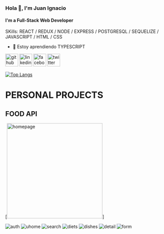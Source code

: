 
### Hola 👋, I'm Juan Ignacio
#### I'm a Full-Stack Web Developer

SKills: REACT / REDUX / NODE / EXPRESS / POSTGRESQL / SEQUELIZE / JAVASCRIPT / HTML / CSS

- 🌱 Estoy aprendiendo TYPESCRIPT 


[<img src='https://cdn.jsdelivr.net/npm/simple-icons@3.0.1/icons/github.svg' alt='github' height='40'>](https://github.com/JIB2017)  [<img src='https://cdn.jsdelivr.net/npm/simple-icons@3.0.1/icons/linkedin.svg' alt='linkedin' height='40'>](https://www.linkedin.com/in/juan-ignacio-blacutt-full-stack-developer//)  [<img src='https://cdn.jsdelivr.net/npm/simple-icons@3.0.1/icons/facebook.svg' alt='facebook' height='40'>](https://www.facebook.com/juanignacio.blacutt)  [<img src='https://cdn.jsdelivr.net/npm/simple-icons@3.0.1/icons/twitter.svg' alt='twitter' height='40'>](https://twitter.com/JuanBlacutt2)  

[![Top Langs](https://github-readme-stats.vercel.app/api/top-langs/?username=JIB2017)](https://github.com/anuraghazra/github-readme-stats)

<h1> PERSONAL PROJECTS </h1>
<h2> FOOD API</h2>

[<img src='https://media-exp1.licdn.com/dms/image/C4D2DAQEKo9rm_LyZ_A/profile-treasury-image-shrink_800_800/0/1646156291539?e=1646247600&v=beta&t=BmYC943_FQzZo8U8hVXiEZOiSXVmRb3KZyj298of_F8' alt='homepage' height='300'>]

![auth](https://scontent.faep8-2.fna.fbcdn.net/v/t39.30808-6/274156832_2526766660790780_8910547945095875812_n.jpg?_nc_cat=102&ccb=1-5&_nc_sid=730e14&_nc_ohc=sViz_zkHnU8AX9C_b35&_nc_ht=scontent.faep8-2.fna&oh=00_AT9fofj2hNkOkeePhaWwbeRm8jKbohCWOddtRgw3qgJryQ&oe=6222F61F)
![uhome](https://scontent.faep8-2.fna.fbcdn.net/v/t39.30808-6/274923797_2526767070790739_7097874055269911287_n.jpg?_nc_cat=104&ccb=1-5&_nc_sid=730e14&_nc_ohc=UeSW9Y557IIAX-7KDGl&_nc_ht=scontent.faep8-2.fna&oh=00_AT9nRvMw0n9e_obgvFMvDekgXR2QTPNKNJlZSguvfmXz0g&oe=62230FA1)
![search](https://scontent.faep8-2.fna.fbcdn.net/v/t39.30808-6/274873465_2526767200790726_4585472485530310432_n.jpg?_nc_cat=109&ccb=1-5&_nc_sid=730e14&_nc_ohc=tIVanwjUW4QAX_C3PEK&tn=yGg2BbImaRCRorcp&_nc_ht=scontent.faep8-2.fna&oh=00_AT8L5G6SvyGTIcMLFOnhg2Ewc7VqFSVgp3kTvfkAw6T_oQ&oe=622260E4)
![diets](https://scontent.faep8-2.fna.fbcdn.net/v/t39.30808-6/274695192_2526766810790765_6754593031323965417_n.jpg?_nc_cat=102&ccb=1-5&_nc_sid=730e14&_nc_ohc=5ffhTw-7CKsAX8NxeQb&_nc_ht=scontent.faep8-2.fna&oh=00_AT_6ZoalN-x4M8VV2hAgUyygAiU7N4U7Qc5WN_8rtBYnFA&oe=6222B1AE)
![dishes](https://scontent.faep8-2.fna.fbcdn.net/v/t39.30808-6/274682540_2526766714124108_773685382714922736_n.jpg?_nc_cat=108&ccb=1-5&_nc_sid=730e14&_nc_ohc=OqY_J4OngL4AX-uGZOz&tn=yGg2BbImaRCRorcp&_nc_ht=scontent.faep8-2.fna&oh=00_AT-Q7ZQNusrOcvP-maxA-ibFiTYMiEJXZai0a84Iryc96w&oe=62230E47)
![detail](https://scontent.faep8-1.fna.fbcdn.net/v/t39.30808-6/274153306_2526766857457427_2767340410025012572_n.jpg?_nc_cat=103&ccb=1-5&_nc_sid=730e14&_nc_ohc=YNOq2-F5uBAAX_V_Vyw&_nc_ht=scontent.faep8-1.fna&oh=00_AT-sx76JRKaEu8dcDwspW3MejInXRkZEu-7jQOYhh9832g&oe=6223A9B6)
![form](https://scontent.faep8-1.fna.fbcdn.net/v/t39.30808-6/273685734_2526766887457424_2168873213445956580_n.jpg?_nc_cat=110&ccb=1-5&_nc_sid=730e14&_nc_ohc=-fBeYXL0ufMAX9KGc26&_nc_ht=scontent.faep8-1.fna&oh=00_AT8PHhFq63TH5Zdi3Xq_mBu4B8CLmacE94I_XTKBytKaIg&oe=62233262)

